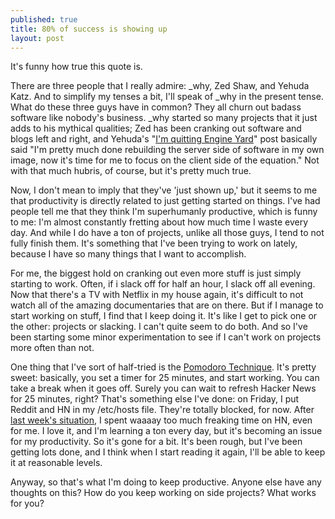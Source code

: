 ```yaml
---
published: true
title: 80% of success is showing up
layout: post
---
```


It's funny how true this quote is.

There are three people that I really admire: _why, Zed Shaw, and Yehuda Katz.
And to simplify my tenses a bit, I'll speak of _why in the present tense. What
do these three guys have in common? They all churn out badass software like
nobody's business. _why started so many projects that it just adds to his
mythical qualities; Zed has been cranking out software and blogs left and
right, and Yehuda's "[I'm quitting Engine Yard][1]" post basically said "I'm
pretty much done rebuilding the server side of software in my own image, now
it's time for me to focus on the client side of the equation." Not with that
much hubris, of course, but it's pretty much true.

Now, I don't mean to imply that they've 'just shown up,' but it seems to me
that productivity is directly related to just getting started on things. I've
had people tell me that they think I'm superhumanly productive, which is funny
to me: I'm almost constantly fretting about how much time I waste every day.
And while I do have a ton of projects, unlike all those guys, I tend to not
fully finish them. It's something that I've been trying to work on lately,
because I have so many things that I want to accomplish.

For me, the biggest hold on cranking out even more stuff is just simply
starting to work. Often, if i slack off for half an hour, I slack off all
evening. Now that there's a TV with Netflix in my house again, it's difficult
to not watch all of the amazing documentaries that are on there. But if I
manage to start working on stuff, I find that I keep doing it. It's like I get
to pick one or the other: projects or slacking. I can't quite seem to do both.
And so I've been starting some minor experimentation to see if I can't work on
projects more often than not.

One thing that I've sort of half-tried is the [Pomodoro Technique][2]. It's
pretty sweet: basically, you set a timer for 25 minutes, and start working.
You can take a break when it goes off. Surely you can wait to refresh Hacker
News for 25 minutes, right? That's something else I've done: on Friday, I put
Reddit and HN in my /etc/hosts file. They're totally blocked, for now. After
[last week's situation][3], I spent waaaay too much freaking time on HN, even
for me. I love it, and I'm learning a ton every day, but it's becoming an
issue for my productivity. So it's gone for a bit. It's been rough, but I've
been getting lots done, and I think when I start reading it again, I'll be
able to keep it at reasonable levels.

Anyway, so that's what I'm doing to keep productive. Anyone else have any
thoughts on this? How do you keep working on side projects? What works for
you?

   [1]: http://yehudakatz.com/2010/09/14/heres-to-the-next-3-years/
   [2]: http://en.wikipedia.org/wiki/Pomodoro_Technique
   [3]: http://blog.steveklabnik.com/trouble-with-diaspora

